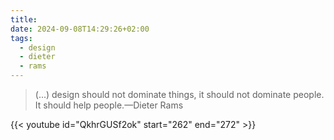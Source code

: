 ```yaml
---
title: 
date: 2024-09-08T14:29:26+02:00
tags:
  - design
  - dieter
  - rams
---
```

> (...) design should not dominate things, it should not dominate people. It should help people.—Dieter Rams

{{< youtube id="QkhrGUSf2ok" start="262" end="272" >}}